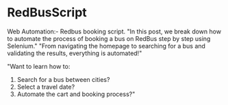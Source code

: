 # RedBusScript
Web Automation:- Redbus booking script.
"In this post, we break down how to automate the process of booking a bus on RedBus step by step using Selenium."
"From navigating the homepage to searching for a bus and validating the results, everything is automated!"

"Want to learn how to:

1. Search for a bus between cities?
2. Select a travel date?
3. Automate the cart and booking process?"
